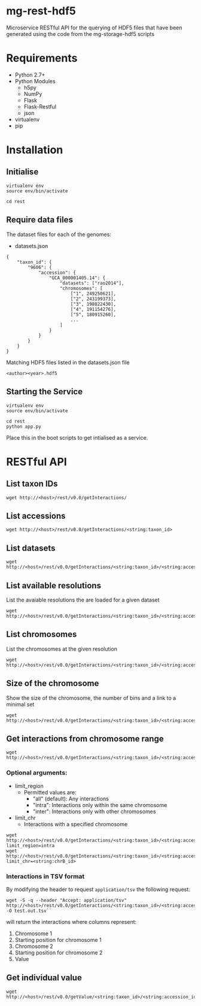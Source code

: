 # mg-rest-hdf5

Microservice RESTful API for the querying of HDF5 files that have been generated using the code from the mg-storage-hdf5 scripts

# Requirements
- Python 2.7+
- Python Modules
  - h5py
  - NumPy
  - Flask
  - Flask-Restful
  - json
- virtualenv
- pip

# Installation
## Initialise
```
virtualenv env
source env/bin/activate

cd rest
```

## Require data files
The dataset files for each of the genomes:

- datasets.json
```
{
    "taxon_id": {
        "9606": {
            "accession": {
                "GCA_000001405.14": {
                    "datasets": ["rao2014"],
                    "chromosomes": [
                        ["1", 249250621],
                        ["2", 243199373],
                        ["3", 198022430],
                        ["4", 191154276],
                        ["5", 180915260],
                        ...
                    ]
                }
            }
        }
    }
}
```

Matching HDF5 files listed in the datasets.json file
```
<author><year>.hdf5
```

## Starting the Service
```
virtualenv env
source env/bin/activate

cd rest
python app.py
```

Place this in the boot scripts to get intialised as a service.

# RESTful API
## List taxon IDs
```
wget http://<host>/rest/v0.0/getInteractions/
```

## List accessions
```
wget http://<host>/rest/v0.0/getInteractions/<string:taxon_id>
```

## List datasets
```
wget http://<host>/rest/v0.0/getInteractions/<string:taxon_id>/<string:accession_id>
```

## List available resolutions
List the avaiable resolutions the are loaded for a given dataset
```
wget http://<host>/rest/v0.0/getInteractions/<string:taxon_id>/<string:accession_id>/<string:dataset>
```

## List chromosomes
List the chromosomes at the given resolution
```
wget http://<host>/rest/v0.0/getInteractions/<string:taxon_id>/<string:accession_id>/<string:dataset>/<int:resolution>
```

## Size of the chromosome
Show the size of the chromosome, the number of bins and a link to a minimal set
```
wget http://<host>/rest/v0.0/getInteractions/<string:taxon_id>/<string:accession_id>/<string:dataset>/<int:resolution>/<string:chr_id>
```

## Get interactions from chromosome range
```
wget http://<host>/rest/v0.0/getInteractions/<string:taxon_id>/<string:accession_id>/<string:dataset>/<int:resolution>/<string:chr_id>/<int:start>/<int:end>
```
### Optional arguments:
- limit_region
  - Permitted values are:
    - "all" (default): Any interactions
    - "intra": Interactions only within the same chromosome
    - "inter": Interactions only with other chromosomes
- limit_chr
  - Interactions with a specified chromosome

```
wget http://<host>/rest/v0.0/getInteractions/<string:taxon_id>/<string:accession_id>/<string:dataset>/<int:resolution>/<string:chr_id>/<int:start>/<int:end>?limit_region=intra
wget http://<host>/rest/v0.0/getInteractions/<string:taxon_id>/<string:accession_id>/<string:dataset>/<int:resolution>/<string:chrA_id>/<int:start>/<int:end>?limit_chr=<string:chrB_id>
```

### Interactions in TSV format
By modifying the header to request `application/tsv` the following request:

```
wget -S -q --header "Accept: application/tsv" http://<host>/rest/v0.0/getInteractions/<string:taxon_id>/<string:accession_id>/<string:dataset>/<int:resolution>/<string:chrA_id>/<int:start>/<int:end> -O test.out.tsv``

```

will return the interactions where columns represent:

1. Chromosome 1
2. Starting position for chromosome 1
3. Chromosome 2
4. Starting position for chromosome 2
5. Value

## Get individual value
```
wget http://<host>/rest/v0.0/getValue/<string:taxon_id>/<string:accession_id>/<string:dataset>/<int:resolution>/<string:bin_i>/<int:bin_j>
```


